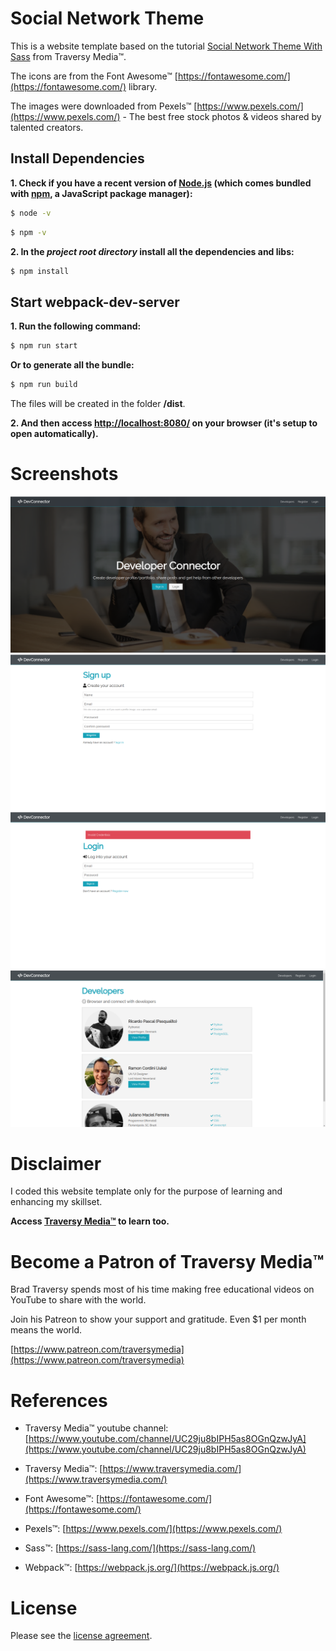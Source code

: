 # Social Network Theme

This is a website template based on the tutorial [Social Network Theme With Sass](https://www.youtube.com/playlist?list=PLillGF-Rfqba3xeEvDzIcUCxwMlGiewfV) from Traversy Media&trade;.

The icons are from the Font Awesome&trade; [https://fontawesome.com/](https://fontawesome.com/) library.

The images were downloaded from Pexels™ [https://www.pexels.com/](https://www.pexels.com/) - The best free stock photos & videos shared by talented creators.

## Install Dependencies

**1. Check if you have a recent version of [Node.js](https://nodejs.org/) (which comes bundled with [npm](https://www.npmjs.com/), a JavaScript package manager):**

```bash
$ node -v
```

```bash
$ npm -v
```

**2. In the _project root directory_ install all the dependencies and libs:**

```bash
$ npm install
```

## Start webpack-dev-server

**1. Run the following command:**

```bash
$ npm run start
```

**Or to generate all the bundle:**

```bash
$ npm run build
```

The files will be created in the folder **/dist**.

**2. And then access [http://localhost:8080/](http://localhost:8080/) on your browser (it's setup to open automatically).**

# Screenshots

![](assets/screenshots/1.png)
![](assets/screenshots/2.png)
![](assets/screenshots/3.png)
![](assets/screenshots/4.png)

# Disclaimer

I coded this website template only for the purpose of learning and enhancing my skillset. 

**Access [Traversy Media&trade;](https://www.traversymedia.com/) to learn too.**

# Become a Patron of Traversy Media&trade;

Brad Traversy spends most of his time making free educational videos on YouTube to share with the world. 

Join his Patreon to show your support and gratitude. Even $1 per month means the world.

[https://www.patreon.com/traversymedia](https://www.patreon.com/traversymedia)

# References

- Traversy Media&trade; youtube channel: [https://www.youtube.com/channel/UC29ju8bIPH5as8OGnQzwJyA](https://www.youtube.com/channel/UC29ju8bIPH5as8OGnQzwJyA)

- Traversy Media&trade;: [https://www.traversymedia.com/](https://www.traversymedia.com/)

- Font Awesome&trade;: [https://fontawesome.com/](https://fontawesome.com/)

- Pexels&trade;: [https://www.pexels.com/](https://www.pexels.com/)

- Sass&trade;: [https://sass-lang.com/](https://sass-lang.com/)

- Webpack&trade;: [https://webpack.js.org/](https://webpack.js.org/)

# License

Please see the [license agreement](https://github.com/julianomacielferreira/social-network-theme/blob/master/LICENSE).
